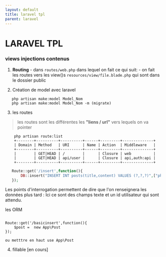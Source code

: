 ```yaml
---
layout: default
title: laravel tpl
parent: laravel
---
```


# LARAVEL TPL

### views injections contenus

 1.  **Routing**
    -  dans `routes/web.php` dans lequel on fait ce qui suit:
    -  on fait les routes vers les view()s `resources/view/file.blade.php` qui sont dans le dossier public
    
 2. Création de model avec laravel
 ```
    php artisan make:model Model_Nom
    php artisan make:model Model_Nom -m (migrate)
 ```

3. les routes  
> les routes sont les différentes les **"liens / url"** vers lequels on va pointer   
```shell
    php artisan route:list  
    +--------+----------+----------+------+---------+--------------+
    | Domain | Method   | URI      | Name | Action  | Middleware   |
    +--------+----------+----------+------+---------+--------------+
    |        | GET|HEAD | /        |      | Closure | web          |
    |        | GET|HEAD | api/user |      | Closure | api,auth:api |
    +--------+----------+----------+------+---------+--------------+

```
```php
   Route::get('/insert',function(){
       DB::insert("INSERT INT posts(title,content) VALUES (?,?,?)",["php avec laravel", "Laravel est plutôt facile",1]);
   });
```

Les points d'interrogation permettent de dire que l'on renseignera les données plus tard :  Ici ce sont des champs texte et un id utilisateur qui sont attendu.

les ORM 
```
    
Route::get('/basicinsert',function(){
    $post =  new App\Post
});

ou metttre en haut use App\Post
```

4. fillable [en cours]